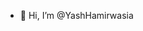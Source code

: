 - 👋 Hi, I’m @YashHamirwasia

<!---
YashHamirwasia/YashHamirwasia is a ✨ special ✨ repository because its `README.md` (this file) appears on your GitHub profile.
You can click the Preview link to take a look at your changes.
--->
